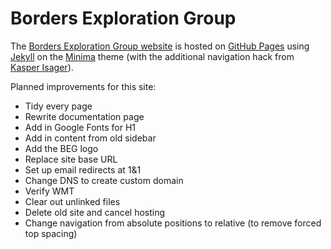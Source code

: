 # Borders Exploration Group

The [Borders Exploration Group website](https://www.borders-exploration-group.org.uk/) is hosted on [GitHub Pages](https://pages.github.com/) using [Jekyll](https://jekyllrb.com/) on the [Minima](https://github.com/jekyll/minima) theme (with the additional navigation hack from [Kasper Isager](https://gist.github.com/kasperisager/9416313)).

Planned improvements for this site:
* Tidy every page
* Rewrite documentation page
* Add in Google Fonts for H1
* Add in content from old sidebar
* Add the BEG logo
* Replace site base URL
* Set up email redirects at 1&1
* Change DNS to create custom domain
* Verify WMT
* Clear out unlinked files
* Delete old site and cancel hosting
* Change navigation from absolute positions to relative (to remove forced top spacing)
